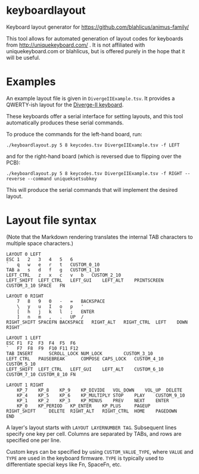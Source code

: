 # keyboardlayout
Keyboard layout generator for https://github.com/blahlicus/animus-family/

This tool allows for automated generation of layout codes for keyboards from
http://uniquekeyboard.com/ . It is not affiliated with uniquekeyboard.com or
blahlicus, but is offered purely in the hope that it will be useful.

# Examples
An example layout file is given in `DivergeIIExample.tsv`.
It provides a QWERTY-ish layout for the [Diverge-II keyboard](http://uniquekeyboard.com/store/split-keyboard/diverge-ii).

These keyboards offer a serial interface for setting layouts, and this tool
automatically produces these serial commands.

To produce the commands for the left-hand board, run:
```
./keyboardlayout.py 5 8 keycodes.tsv DivergeIIExample.tsv -f LEFT
```
and for the right-hand board (which is reversed due to flipping over the PCB):
```
./keyboardlayout.py 5 8 keycodes.tsv DivergeIIExample.tsv -f RIGHT --reverse --command uniqueksetsubkey
```

This will produce the serial commands that will implement the desired layout.

# Layout file syntax
(Note that the Markdown rendering translates the internal TAB characters to
multiple space characters.)
```
LAYOUT 0 LEFT							
ESC	1	2	3	4	5	6	
`	q	w	e	r	t	CUSTOM_0_10	
TAB	a	s	d	f	g	CUSTOM_1_10	
LEFT_CTRL	z	x	c	v	b	CUSTOM_2_10	
LEFT_SHIFT	LEFT_CTRL	LEFT_GUI	LEFT_ALT	PRINTSCREEN	CUSTOM_3_10	SPACE	FN
							
LAYOUT 0 RIGHT							
	7	8	9	0	-	=	BACKSPACE
	\	y	u	I	o	p	'
	[	h	j	k	l	;	ENTER
	]	n	m	,	.	UP	/
RIGHT_SHIFT	SPACEFN	BACKSPACE	RIGHT_ALT	RIGHT_CTRL	LEFT	DOWN	RIGHT
							
LAYOUT 1 LEFT							
ESC	F1	F2	F3	F4	F5	F6	
`	F7	F8	F9	F10	F11	F12	
TAB	INSERT		SCROLL_LOCK	NUM_LOCK		CUSTOM_3_10	
LEFT_CTRL	PAUSEBREAK		COMPOSE	CAPS_LOCK	CUSTOM_4_10	CUSTOM_5_10	
LEFT_SHIFT	LEFT_CTRL	LEFT_GUI	LEFT_ALT	CUSTOM_6_10	CUSTOM_7_10	CUSTOM_8_10	FN
							
LAYOUT 1 RIGHT							
	KP_7	KP_8	KP_9	KP_DIVIDE	VOL_DOWN	VOL_UP	DELETE
	KP_4	KP_5	KP_6	KP_MULTIPLY	STOP	PLAY	CUSTOM_9_10
	KP_1	KP_2	KP_3	KP_MINUS	PREV	NEXT	ENTER
	KP_0	KP_PERIOD	KP_ENTER	KP_PLUS		PAGEUP	
RIGHT_SHIFT		DELETE	RIGHT_ALT	RIGHT_CTRL	HOME	PAGEDOWN	END
```

A layer's layout starts with ```LAYOUT LAYERNUMBER TAG```.
Subsequent lines specify one key per cell.
Columns are separated by TABs, and rows are specified one per line.

Custom keys can be specified by using ```CUSTOM_VALUE_TYPE```, where
```VALUE``` and ```TYPE``` are used in the keyboard firmware.
```TYPE``` is typically used to differentiate special keys like Fn, SpaceFn, etc.
